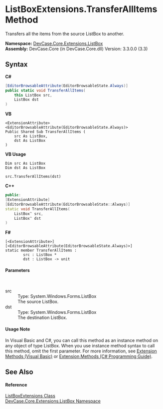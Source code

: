 # ListBoxExtensions.TransferAllItems Method 
 

Transfers all the items from the source ListBox to another.

**Namespace:**&nbsp;<a href="N_DevCase_Core_Extensions_ListBox">DevCase.Core.Extensions.ListBox</a><br />**Assembly:**&nbsp;DevCase.Core (in DevCase.Core.dll) Version: 3.3.0.0 (3.3)

## Syntax

**C#**<br />
``` C#
[EditorBrowsableAttribute(EditorBrowsableState.Always)]
public static void TransferAllItems(
	this ListBox src,
	ListBox dst
)
```

**VB**<br />
``` VB
<ExtensionAttribute>
<EditorBrowsableAttribute(EditorBrowsableState.Always)>
Public Shared Sub TransferAllItems ( 
	src As ListBox,
	dst As ListBox
)
```

**VB Usage**<br />
``` VB Usage
Dim src As ListBox
Dim dst As ListBox

src.TransferAllItems(dst)
```

**C++**<br />
``` C++
public:
[ExtensionAttribute]
[EditorBrowsableAttribute(EditorBrowsableState::Always)]
static void TransferAllItems(
	ListBox^ src, 
	ListBox^ dst
)
```

**F#**<br />
``` F#
[<ExtensionAttribute>]
[<EditorBrowsableAttribute(EditorBrowsableState.Always)>]
static member TransferAllItems : 
        src : ListBox * 
        dst : ListBox -> unit 

```


#### Parameters
&nbsp;<dl><dt>src</dt><dd>Type: System.Windows.Forms.ListBox<br />The source ListBox.</dd><dt>dst</dt><dd>Type: System.Windows.Forms.ListBox<br />The destination ListBox.</dd></dl>

#### Usage Note
In Visual Basic and C#, you can call this method as an instance method on any object of type ListBox. When you use instance method syntax to call this method, omit the first parameter. For more information, see <a href="https://docs.microsoft.com/dotnet/visual-basic/programming-guide/language-features/procedures/extension-methods">Extension Methods (Visual Basic)</a> or <a href="https://docs.microsoft.com/dotnet/csharp/programming-guide/classes-and-structs/extension-methods">Extension Methods (C# Programming Guide)</a>.

## See Also


#### Reference
<a href="T_DevCase_Core_Extensions_ListBox_ListBoxExtensions">ListBoxExtensions Class</a><br /><a href="N_DevCase_Core_Extensions_ListBox">DevCase.Core.Extensions.ListBox Namespace</a><br />